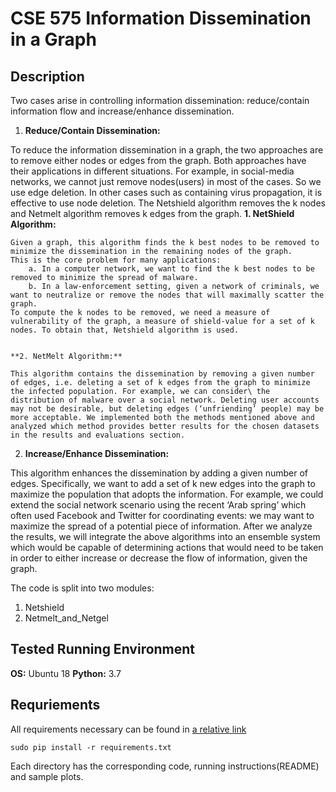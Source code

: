 # CSE 575 Information Dissemination in a Graph

## Description
Two cases arise in controlling information dissemination: reduce/contain information flow and increase/enhance dissemination.

1. **Reduce/Contain Dissemination:**

To reduce the information dissemination in a graph, the two approaches are to remove either nodes or edges from the graph. Both approaches have their applications in different situations.
For example, in social-media networks, we cannot just remove nodes(users) in most of the cases. So we use edge deletion. In other cases such as containing virus propagation, it is effective to use
node deletion. The Netshield algorithm removes the k nodes and Netmelt algorithm removes k edges from the graph.
    **1. NetShield Algorithm:**

    Given a graph, this algorithm finds the k best nodes to be removed to minimize the dissemination in the remaining nodes of the graph.
    This is the core problem for many applications:
        a. In a computer network, we want to find the k best nodes to be removed to minimize the spread of malware.
        b. In a law-enforcement setting, given a network of criminals, we want to neutralize or remove the nodes that will maximally scatter the graph.
    To compute the k nodes to be removed, we need a measure of vulnerability of the graph, a measure of shield-value for a set of k nodes. To obtain that, Netshield algorithm is used.


    **2. NetMelt Algorithm:**

    This algorithm contains the dissemination by removing a given number of edges, i.e. deleting a set of k edges from the graph to minimize the infected population. For example, we can consider\ the distribution of malware over a social network. Deleting user accounts may not be desirable, but deleting edges (‘unfriending’ people) may be more acceptable. We implemented both the methods mentioned above and analyzed which method provides better results for the chosen datasets in the results and evaluations section.


2. **Increase/Enhance Dissemination:**

This algorithm enhances the dissemination by adding a given number of edges. Specifically, we want to add a set of k new edges into the graph to maximize the population that adopts the information. For example, we could extend the social network scenario using the recent ‘Arab spring’ which often used Facebook and Twitter for coordinating events: we may want to maximize the spread of a potential piece of information.
After we analyze the results, we will integrate the above algorithms into an ensemble system which would be capable of determining actions that would need to be taken in order to either increase or decrease the flow of information, given the graph.


The code is split into two modules:
1. Netshield
2. Netmelt_and_Netgel

## Tested Running Environment
**OS:** Ubuntu 18
**Python:** 3.7

## Requriements
All requirements necessary can be found in [a relative link](requirements.txt)

```
sudo pip install -r requirements.txt
```

Each directory has the corresponding code, running instructions(README) and sample plots.
